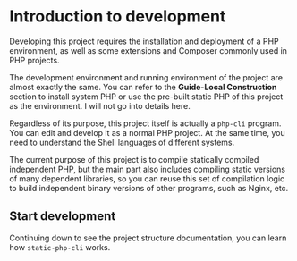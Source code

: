 # Introduction to development

Developing this project requires the installation and deployment of a PHP environment, 
as well as some extensions and Composer commonly used in PHP projects.

The development environment and running environment of the project are almost exactly the same. 
You can refer to the **Guide-Local Construction** section to install system PHP or use the pre-built static PHP of this project as the environment. 
I will not go into details here.

Regardless of its purpose, this project itself is actually a `php-cli` program. You can edit and develop it as a normal PHP project. 
At the same time, you need to understand the Shell languages of different systems.

The current purpose of this project is to compile statically compiled independent PHP, 
but the main part also includes compiling static versions of many dependent libraries, 
so you can reuse this set of compilation logic to build independent binary versions of other programs, such as Nginx, etc.

## Start development

Continuing down to see the project structure documentation, you can learn how `static-php-cli` works.
